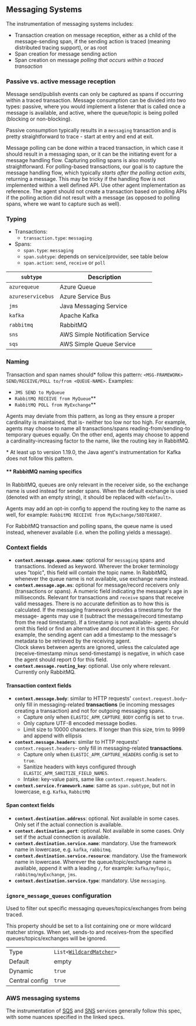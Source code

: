 ## Messaging Systems

The instrumentation of messaging systems includes:
- Transaction creation on message reception, either as a child of the message-sending span, if the sending action is traced (meaning 
distributed tracing support), or as root
- Span creation for message sending action
- Span creation on message *polling that occurs within a traced transaction*

### Passive vs. active message reception

Message send/publish events can only be captured as spans if occurring within a traced transaction.
Message consumption can be divided into two types: passive, where you would implement a listener that is called once a message is available, 
and active, where the queue/topic is being polled (blocking or non-blocking). 

Passive consumption typically results in a `messaging` transaction and is pretty straightforward to trace - start at entry and end at exit. 

Message polling can be done within a traced transaction, in which case it should result in a messaging span, or it can be the initiating 
event for a message handling flow. Capturing polling spans is also mostly straightforward. 
For polling-based transactions, our goal is to capture the message handling flow, which typically *starts after the polling action exits*, 
returning a message. This may be tricky if the handling flow is not implemented within a well defined API. Use other agent implementation
as reference.
The agent should not create a transaction based on polling APIs if the polling action did not result with a message (as opposed to 
polling spans, where we want to capture such as well).

### Typing

- Transactions: 
  - `transaction.type`: `messaging`
- Spans: 
  - `span.type`: `messaging` 
  - `span.subtype`: depends on service/provider, see table below
  - `span.action`: `send`, `receive` or `poll`

| `subtype`           | Description                       |
| ------------------- | --------------------------------- |
| `azurequeue`        |  Azure Queue                      |
| `azureservicebus`   |  Azure Service Bus                |
| `jms`               |  Java Messaging Service           |
| `kafka`             |  Apache Kafka                     |
| `rabbitmq`          |  RabbitMQ                         |
| `sns`               |  AWS Simple Notification Service  |
| `sqs`               |  AWS Simple Queue Service         |
  
### Naming

Transaction and span names should* follow this pattern: `<MSG-FRAMEWORK> SEND/RECEIVE/POLL to/from <QUEUE-NAME>`.
Examples:
- `JMS SEND to MyQueue`
- `RabbitMQ RECEIVE from MyQueue`**
- `RabbitMQ POLL from MyExchange`**

Agents may deviate from this pattern, as long as they ensure a proper cardinality is maintained, that is- neither too low nor too high. 
For example, agents may choose to name all transactions/spans reading-from/sending-to temporary queues equally. 
On the other end, agents may choose to append a cardinality-increasing factor to the name, like the routing key in RabbitMQ.

\* At least up to version 1.19.0, the Java agent's instrumentation for Kafka does not follow this pattern.

#### \** RabbitMQ naming specifics 

In RabbitMQ, queues are only relevant in the receiver side, so the exchange name is used instead for sender spans.
When the default exchange is used (denoted with an empty string), it should be replaced with `<default>`. 

Agents may add an opt-in config to append the routing key to the name as well, for example: `RabbitMQ RECEIVE from MyExchange/58D7EA987`.

For RabbitMQ transaction and polling spans, the queue name is used instead, whenever available (i.e. when the polling yields a message).

### Context fields

- **`context.message.queue.name`**: optional for `messaging` spans and transactions. Indexed as keyword. Wherever the broker terminology 
uses "topic", this field will contain the topic name. In RabbitMQ, whenever the queue name is not available, use exchange name instead.
- **`context.message.age.ms`**: optional for message/record receivers only (transactions or spans). 
A numeric field indicating the message's age in milliseconds. Relevant for transactions and 
`receive` spans that receive valid messages. There is no accurate definition as to how this is calculated. If the messaging framework 
provides a timestamp for the message- agents may use it (subtract the message/record timestamp from the read timestamp). 
If a timestamp is not available- agents should omit this field or find an alternative and document it in this spec. For example, the 
sending agent can add a timestamp to the message's metadata to be retrieved by the receiving agent.  
Clock skews between agents are ignored, unless the calculated age (receive-timestamp minus send-timestamp) is negative, in which case the 
agent should report 0 for this field.
- **`context.message.routing_key`**: optional. Use only where relevant. Currently only RabbitMQ.

#### Transaction context fields

- **`context.message.body`**: similar to HTTP requests' `context.request.body`- only fill in messaging-related **transactions** (ie 
incoming messages creating a transaction) and not for outgoing messaging spans. 
   - Capture only when `ELASTIC_APM_CAPTURE_BODY` config is set to `true`.
   - Only capture UTF-8 encoded message bodies.
   - Limit size to 10000 characters. If longer than this size, trim to 9999 and append with ellipsis
- **`context.message.headers`**: similar to HTTP requests' `context.request.headers`- only fill in messaging-related **transactions**.
   - Capture only when `ELASTIC_APM_CAPTURE_HEADERS` config is set to `true`.
   - Sanitize headers with keys configured through `ELASTIC_APM_SANITIZE_FIELD_NAMES`.
   - Intake: key-value pairs, same like `context.request.headers`.
- **`context.service.framework.name`**: same as `span.subtype`, but not in lowercase, e.g. `Kafka`, `RabbitMQ`

#### Span context fields

- **`context.destination.address`**: optional. Not available in some cases. Only set if the actual connection is available.
- **`context.destination.port`**: optional. Not available in some cases. Only set if the actual connection is available.
- **`context.destination.service.name`**: mandatory. Use the framework name in lowercase, e.g. `kafka`, `rabbitmq`.
- **`context.destination.service.resource`**: mandatory. Use the framework name in lowercase. Wherever the queue/topic/exchange name is
 available, append it with a leading `/`, for example: `kafka/myTopic`, `rabbitmq/myExchange`, `jms`.
- **`context.destination.service.type`**: mandatory. Use `messaging`.

### `ignore_message_queues` configuration

Used to filter out specific messaging queues/topics/exchanges from being traced.

This property should be set to a list containing one or more wildcard matcher strings. When set, sends-to and receives-from the specified 
queues/topics/exchanges will be ignored.

|                |   |
|----------------|---|
| Type           | `List<`[`WildcardMatcher`](../../tests/agents/json-specs/wildcard_matcher_tests.json)`>` |
| Default        | empty |
| Dynamic        | `true` |
| Central config | `true` |


### AWS messaging systems
The instrumentation of [SQS](tracing-instrumentation-aws.md#sqs-simple-queue-service) and [SNS](tracing-instrumentation-aws.md#sns-aws-simple-notification-service) services generally follow this spec, with some nuances specified in the linked specs.
